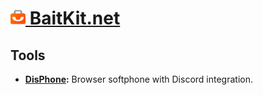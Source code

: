 <h1>
    <a href="https://baitkit.net">
        <img src="https://raw.githubusercontent.com/ThatRex/BaitKit.net/master/static/favicons/favicon-32.png" alt="BaitKit" width=24>
        BaitKit.net
    </a>
</h1>

## Tools

- **[DisPhone](https://baitkit.net/disphone):** Browser softphone with Discord integration.
